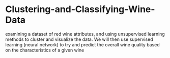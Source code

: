 # Clustering-and-Classifying-Wine-Data
examining a dataset of red wine attributes, and using unsupervised learning methods to cluster and visualize the data. We will then use supervised learning (neural network) to try and predict the overall wine quality based on the characteristics of a given wine
